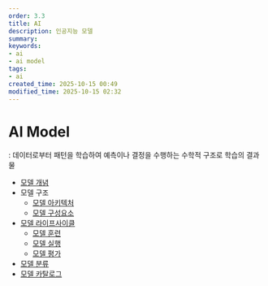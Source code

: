 ```yaml
---
order: 3.3
title: AI
description: 인공지능 모델
summary:
keywords:
- ai
- ai model
tags:
- ai
created_time: 2025-10-15 00:49
modified_time: 2025-10-15 02:32
---
```


# AI Model
: 데이터로부터 패턴을 학습하여 예측이나 결정을 수행하는 수학적 구조로 학습의 결과물  

- [모델 개념](./model-concept.md)
- 모델 구조
  - [모델 아키텍처](./model-architecture.md)
  - [모델 구성요소](./model-component.md)
- [모델 라이프사이클](./model-lifecycle.md)
  - [모델 훈련](./model-training.md)
  - [모델 실행](./model-execution.md)
  - [모델 평가](./model-evaluation.md)
- [모델 분류](./model-taxonomy.md)
- [모델 카탈로그](./catalog/index.md)